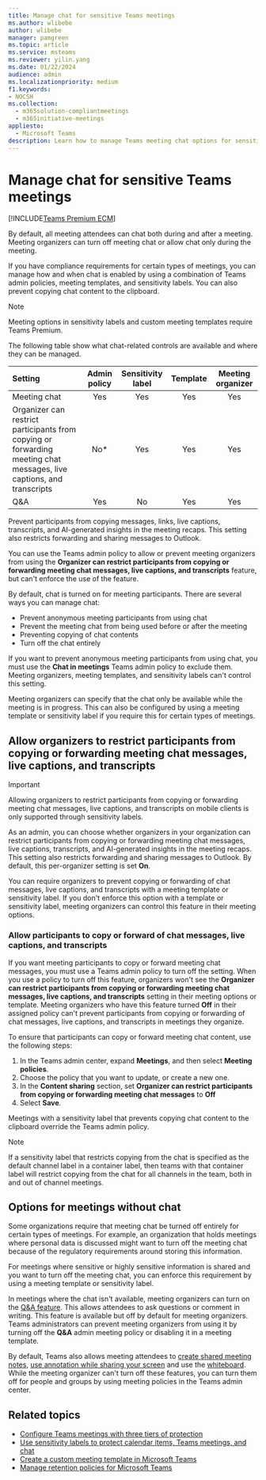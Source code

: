 ```yaml
---
title: Manage chat for sensitive Teams meetings
ms.author: wlibebe
author: wlibebe
manager: pamgreen
ms.topic: article
ms.service: msteams
ms.reviewer: yilin.yang
ms.date: 01/22/2024
audience: admin
ms.localizationpriority: medium
f1.keywords:
- NOCSH
ms.collection: 
  - m365solution-compliantmeetings
  - m365initiative-meetings
appliesto: 
  - Microsoft Teams
description: Learn how to manage Teams meeting chat options for sensitive meetings by using admin policies, sensitivity labels, and meeting templates.
---
```


# Manage chat for sensitive Teams meetings

[!INCLUDE[Teams Premium ECM](includes/teams-premium-ecm.md)]

By default, all meeting attendees can chat both during and after a meeting. Meeting organizers can turn off meeting chat or allow chat only during the meeting.

If you have compliance requirements for certain types of meetings, you can manage how and when chat is enabled by using a combination of Teams admin policies, meeting templates, and sensitivity labels. You can also prevent copying chat content to the clipboard.

> [!NOTE]
> Meeting options in sensitivity labels and custom meeting templates require Teams Premium.

The following table show what chat-related controls are available and where they can be managed.

|Setting|Admin policy|Sensitivity label|Template|Meeting organizer|
|:------|:----------:|:---------------:|:------:|:---------------:|
|Meeting chat|Yes|Yes|Yes|Yes|
|Organizer can restrict participants from copying or forwarding meeting chat messages, live captions, and transcripts|No*|Yes|Yes|Yes|
|Q&A|Yes|No|Yes|Yes|

Prevent participants from copying messages, links, live captions, transcripts, and AI-generated insights in the meeting recaps. This setting also restricts forwarding and sharing messages to Outlook.

You can use the Teams admin policy to allow or prevent meeting organizers from using the **Organizer can restrict participants from copying or forwarding meeting chat messages, live captions, and transcripts** feature, but can't enforce the use of the feature.

By default, chat is turned on for meeting participants. There are several ways you can manage chat:

- Prevent anonymous meeting participants from using chat
- Prevent the meeting chat from being used before or after the meeting
- Preventing copying of chat contents
- Turn off the chat entirely

If you want to prevent anonymous meeting participants from using chat, you  must use the **Chat in meetings** Teams admin policy to exclude them. Meeting organizers, meeting templates, and sensitivity labels can't control this setting.

Meeting organizers can specify that the chat only be available while the meeting is in progress. This can also be configured by using a meeting template or sensitivity label if you require this for certain types of meetings.

## Allow organizers to restrict participants from copying or forwarding meeting chat messages, live captions, and transcripts

> [!IMPORTANT]
> Allowing organizers to restrict participants from copying or forwarding meeting chat messages, live captions, and transcripts on mobile clients is only supported through sensitivity labels.

As an admin, you can choose whether organizers in your organization can restrict participants from copying or forwarding meeting chat messages, live captions, transcripts, and AI-generated insights in the meeting recaps. This setting also restricts forwarding and sharing messages to Outlook. By default, this per-organizer setting is set **On**.

You can require organizers to prevent copying or forwarding of chat messages, live captions, and transcripts with a meeting template or sensitivity label. If you don't enforce this option with a template or sensitivity label, meeting organizers can control this feature in their meeting options.

### Allow participants to copy or forward of chat messages, live captions, and transcripts

If you want meeting participants to copy or forward meeting chat messages, you must use a Teams admin policy to turn off the setting. When you use a policy to turn off this feature, organizers won't see the **Organizer can restrict participants from copying or forwarding meeting chat messages, live captions, and transcripts** setting in their meeting options or template. Meeting organizers who have this feature turned **Off** in their assigned policy can't prevent participants from copying or forwarding of chat messages, live captions, and transcripts in meetings they organize.

To ensure that participants can copy or forward meeting chat content, use the following steps:

1. In the Teams admin center, expand **Meetings**, and then select **Meeting policies**.
1. Choose the policy that you want to update, or create a new one.
1. In the **Content sharing** section, set **Organizer can restrict participants from copying or forwarding meeting chat messages** to **Off**
1. Select **Save**.

Meetings with a sensitivity label that prevents copying chat content to the clipboard override the Teams admin policy.

> [!NOTE]
> If a sensitivity label that restricts copying from the chat is specified as the default channel label in a container label, then teams with that container label will restrict copying from the chat for all channels in the team, both in and out of channel meetings.

## Options for meetings without chat

Some organizations require that meeting chat be turned off entirely for certain types of meetings. For example, an organization that holds meetings where personal data is discussed might want to turn off the meeting chat because of the regulatory requirements around storing this information.

For meetings where sensitive or highly sensitive information is shared and you want to turn off the meeting chat, you can enforce this requirement by using a meeting template or sensitivity label.

In meetings where the chat isn't available, meeting organizers can turn on the [Q&A feature](https://support.microsoft.com/office/f3c84c72-57c3-4b6d-aea5-67b11face787). This allows attendees to ask questions or comment in writing. This feature is available but off by default for meeting organizers. Teams administrators can prevent meeting organizers from using it by turning off the **Q&A** admin meeting policy or disabling it in a meeting template.

By default, Teams also allows meeting attendees to [create shared meeting notes](https://support.microsoft.com/office/3eadf032-0ef8-4d60-9e21-0691d317d103), [use annotation while sharing your screen](https://support.microsoft.com/office/876ba527-7112-437e-b410-5aec7363c473) and use the [whiteboard](https://support.microsoft.com/whiteboard). While the meeting organizer can't turn off these features, you can turn them off for people and groups by using meeting policies in the Teams admin center.

## Related topics

- [Configure Teams meetings with three tiers of protection](configure-meetings-three-tiers-protection.md)
- [Use sensitivity labels to protect calendar items, Teams meetings, and chat](/purview/sensitivity-labels-meetings)
- [Create a custom meeting template in Microsoft Teams](create-custom-meeting-template.md)
- [Manage retention policies for Microsoft Teams](retention-policies.md)